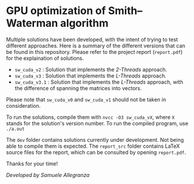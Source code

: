 # GPU optimization of Smith–Waterman algorithm

Multiple solutions have been developed, with the intent of trying to test different approaches.
Here is a summary of the different versions that can be found in this repository. Please refer to the project report (`report.pdf`) for the explaination of solutions.

- `sw_cuda_v2` : Solution that implements the *2-Threads* approach.
- `sw_cuda_v3` : Solution that implements the *L-Threads* approach. 
- `sw_cuda_v3.1` : Solution that implements the *L-Threads* approach, with the difference of spanning the matrices into vectors.

Please note that `sw_cuda_v0` and `sw_cuda_v1` should not be taken in consideration. 

To run the solutions, compile them with `nvcc -O3 sw_cuda_vX`, where `X` stands for the solution's version number. To run the compiled program, use `./a.out`

The `dev` folder contains solutions currently under development. Not being able to compile them is expected.
The `report_src` folder contains LaTeX source files for the report, which can be consulted by opening `report.pdf`.

Thanks for your time!

*Developed by Samuele Allegranza*